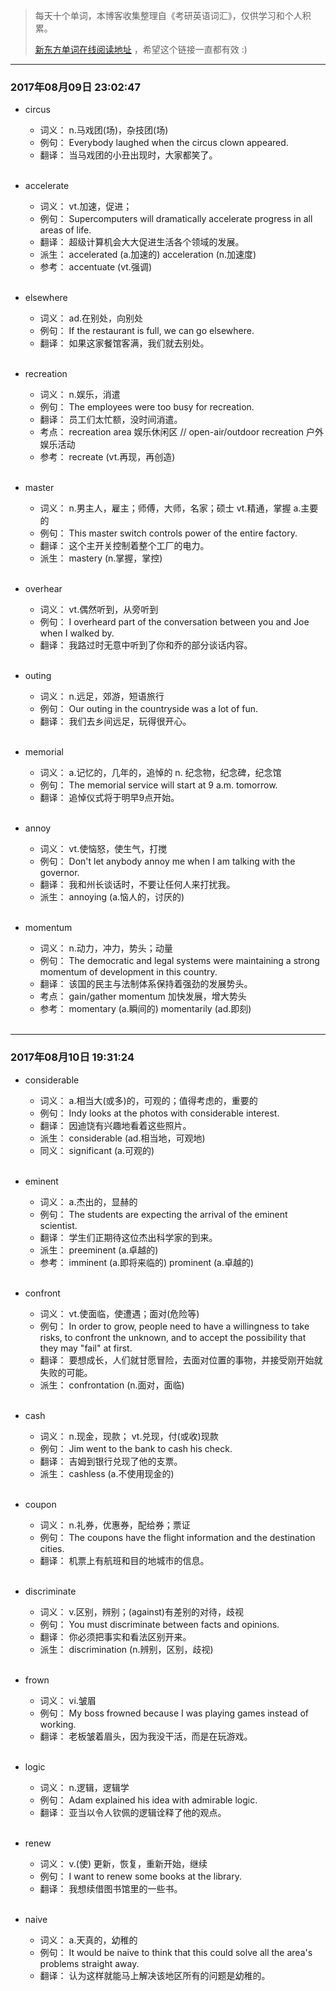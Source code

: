 > 每天十个单词，本博客收集整理自《考研英语词汇》，仅供学习和个人积累。
>
> [新东方单词在线阅读地址](http://download.dogwood.com.cn/online/kychlx/iPhone.html) ，希望这个链接一直都有效 :)

---
### 2017年08月09日 23:02:47

- circus
  * 词义： n.马戏团(场)，杂技团(场)
  * 例句： Everybody laughed when the circus clown appeared.
  * 翻译： 当马戏团的小丑出现时，大家都笑了。
  <br>

- accelerate
  * 词义：  vt.加速，促进；
  * 例句：  Supercomputers will dramatically accelerate progress in all areas of life.
  * 翻译：  超级计算机会大大促进生活各个领域的发展。
  * 派生：  accelerated (a.加速的) acceleration (n.加速度)
  * 参考：  accentuate (vt.强调)
  <br>

- elsewhere
  * 词义：  ad.在别处，向别处
  * 例句：  If the restaurant is full, we can go elsewhere.
  * 翻译：  如果这家餐馆客满，我们就去别处。
  <br>

- recreation
  * 词义：  n.娱乐，消遣
  * 例句：  The employees were too busy for recreation.
  * 翻译：  员工们太忙额，没时间消遣。
  * 考点：  recreation area 娱乐休闲区 // open-air/outdoor recreation 户外娱乐活动
  * 参考：  recreate (vt.再现，再创造)
  <br>

- master
  * 词义：  n.男主人，雇主；师傅，大师，名家；硕士 vt.精通，掌握 a.主要的
  * 例句：  This master switch controls power of the entire factory.
  * 翻译：  这个主开关控制着整个工厂的电力。
  * 派生：  mastery (n.掌握，掌控)
  <br>

- overhear
  * 词义：  vt.偶然听到，从旁听到
  * 例句：  I overheard part of the conversation between you and Joe when I walked by.
  * 翻译：  我路过时无意中听到了你和乔的部分谈话内容。
  <br>

- outing
  * 词义：  n.远足，郊游，短语旅行
  * 例句：  Our outing in the countryside was a lot of fun.
  * 翻译：  我们去乡间远足，玩得很开心。
  <br>

- memorial 
  * 词义：  a.记忆的，几年的，追悼的 n. 纪念物，纪念碑，纪念馆
  * 例句：  The memorial service will start at 9 a.m. tomorrow.
  * 翻译：  追悼仪式将于明早9点开始。
  <br>

- annoy
  * 词义：  vt.使恼怒，使生气，打搅
  * 例句：  Don't let anybody annoy me when I am talking with the governor.
  * 翻译：  我和州长谈话时，不要让任何人来打扰我。
  * 派生：  annoying (a.恼人的，讨厌的)
  <br>

- momentum
  * 词义：  n.动力，冲力，势头；动量
  * 例句：  The democratic and legal systems were maintaining a strong momentum of development in this country.
  * 翻译：  该国的民主与法制体系保持着强劲的发展势头。
  * 考点：  gain/gather momentum 加快发展，增大势头
  * 参考：  momentary (a.瞬间的) momentarily (ad.即刻)
  <br>
  
---
### 2017年08月10日 19:31:24

- considerable
  * 词义：  a.相当大(或多)的，可观的；值得考虑的，重要的
  * 例句：  Indy looks at the photos with considerable interest.
  * 翻译：  因迪饶有兴趣地看着这些照片。
  * 派生：  considerable (ad.相当地，可观地)
  * 同义：  significant (a.可观的)
  <br>

- eminent
  * 词义：  a.杰出的，显赫的
  * 例句：  The students are expecting the arrival of the eminent scientist.
  * 翻译：  学生们正期待这位杰出科学家的到来。
  * 派生：  preeminent (a.卓越的) 
  * 参考：  imminent (a.即将来临的) prominent (a.卓越的)
  <br>

- confront
  * 词义：  vt.使面临，使遭遇；面对(危险等)
  * 例句：  In order to grow, people need to have a willingness to take risks, to confront the unknown, and to accept the possibility that they may "fail" at first.
  * 翻译：  要想成长，人们就甘愿冒险，去面对位置的事物，并接受刚开始就失败的可能。
  * 派生：  confrontation (n.面对，面临)
  <br>

- cash
  * 词义：  n.现金，现款； vt.兑现，付(或收)现款
  * 例句：  Jim went to the bank to cash his check.
  * 翻译：  吉姆到银行兑现了他的支票。
  * 派生：  cashless (a.不使用现金的)
  <br>

- coupon
  * 词义：  n.礼券，优惠券，配给券；票证
  * 例句：  The coupons have the flight information and the destination cities.
  * 翻译：  机票上有航班和目的地城市的信息。
  <br>

- discriminate
  * 词义：  v.区别，辨别；(against)有差别的对待，歧视
  * 例句：  You must discriminate between facts and opinions.
  * 翻译：  你必须把事实和看法区别开来。
  * 派生：  discrimination (n.辨别，区别，歧视)
  <br>

- frown
  * 词义：  vi.皱眉
  * 例句：  My boss frowned because I was playing games instead of working.
  * 翻译：  老板皱着眉头，因为我没干活，而是在玩游戏。
  <br>

- logic
  * 词义：  n.逻辑，逻辑学
  * 例句：  Adam explained his idea with admirable logic.
  * 翻译：  亚当以令人钦佩的逻辑诠释了他的观点。
  <br>

- renew
  * 词义：  v.(使) 更新，恢复，重新开始，继续
  * 例句：  I want to renew some books at the library.
  * 翻译：  我想续借图书馆里的一些书。
  <br>

- naive
  * 词义：  a.天真的，幼稚的
  * 例句：  It would be naive to think that this could solve all the area's problems straight away.
  * 翻译：  认为这样就能马上解决该地区所有的问题是幼稚的。
  <br>